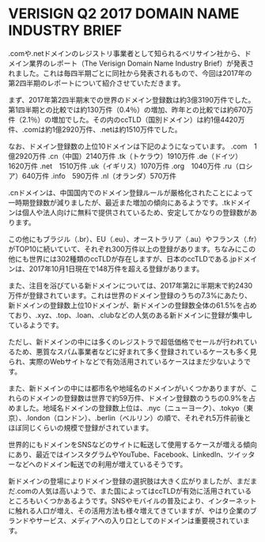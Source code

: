 # VERISIGN Q2 2017 DOMAIN NAME INDUSTRY BRIEF

.comや.netドメインのレジストリ事業者として知られるベリサイン社から、ドメイン業界のレポート（The Verisign Domain Name Industry Brief）が発表されました。これは毎四半期ごとに同社から発表されるもので、今回は2017年の第2四半期のレポートについて紹介させていただきます。

まず、2017年第2四半期末での世界のドメイン登録数は約3億3190万件でした。第1四半期との比較では約130万件（0.4％）の増加、昨年との比較では約670万件（2.1％）の増加でした。その内のccTLD（国別ドメイン）は約1億4420万件、.comは約1億2920万件、.netは約1510万件でした。

なお、ドメイン登録数の上位10ドメインは下記のようになっています。
.com　1億2920万件
.cn（中国）2140万件
.tk（トケラウ）1910万件
.de（ドイツ）1620万件
.net　1510万件
.uk（イギリス）1070万件
.org　1040万件
.ru（ロシア）640万件
.info　590万件
.nl（オランダ）570万件

.cnドメインは、中国国内でのドメイン登録ルールが厳格化されたことによって一時期登録数が減りましたが、最近また増加の傾向にあるようです。.tkドメインは個人や法人向けに無料で提供されているため、安定してかなりの登録数があります。

この他にもブラジル（.br）、EU（.eu）、オーストラリア（.au）やフランス（.fr）がTOP10に続いていて、それぞれ300万件以上の登録があります。ちなみにこの他にも世界には302種類のccTLDが存在しますが、日本のccTLDである.jpドメインは、2017年10月1日現在で148万件を超える登録があります。

また、注目を浴びている新ドメインについては、2017年第2に半期末で約2430万件が登録されています。これは世界のドメイン登録のうちの7.3%にあたり、新ドメインの登録数上位10ドメインが、新ドメインの登録数全体の61.5%を占めており、.xyz、.top、.loan、.clubなどの人気のある新ドメインに登録が集中しているようです。

ただし、新ドメインの中には多くのレジストラで超低価格でセールが行われているため、悪質なスパム事業者などに好まれて多く登録されているケースも多く見られ、実際のWebサイトなどで有効活用されているケースはまだ少ないようです。

また、新ドメインの中には都市名や地域名のドメインがいくつかありますが、これらのドメインの登録数は世界で約59万件、ドメイン登録数のうちの0.9%を占めました。地域名ドメインの登録数上位は、.nyc（ニューヨーク）、.tokyo（東京）、.london（ロンドン）、.berlin（ベルリン）の順で、それぞれ5万件前後とほぼ同じくらいの規模で登録がされています。

世界的にもドメインをSNSなどのサイトに転送して使用するケースが増える傾向にあり、最近ではインスタグラムやYouTube、Facebook、LinkedIn、ツイッターなどへのドメイン転送での利用が増えているそうです。

新ドメインの登場によりドメイン登録の選択肢は大きく広がりましたが、まだまだ.comの人気は高いようで、また国によってはccTLDが有効に活用されているところもいくつかあるようです。SNSやモバイルの普及により、インターネットに触れる人口が増え、その活用方法も様々増えてきていますが、やはり企業のブランドやサービス、メディアへの入り口としてのドメインは重要視されています。
